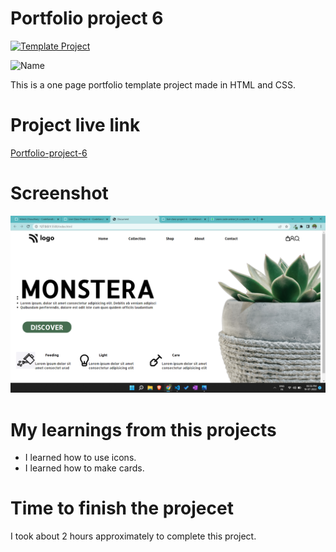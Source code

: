 # Portfolio project 6

[![Template Project](https://img.shields.io/badge/Technologies%20-HTML%2FCSS-brightgreen)](http://www.gnu.org/licenses/agpl-3.0)

![Name](https://img.shields.io/badge/Dhrumil-Bhut-success)

This is a one page portfolio template project made in HTML and CSS.

# Project live link

[Portfolio-project-6](https://tranquil-bombolone-400b7b.netlify.app)

# Screenshot

![Screenshot](./6.png)

# My learnings from this projects

- I learned how to use icons.
- I learned how to make cards.

# Time to finish the projecet

I took about 2 hours approximately to complete this project.
